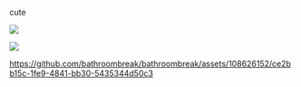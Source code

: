 
cute

![](https://media1.tenor.com/m/xNUcwlD4FdEAAAAd/gojo-satoru.gif) 

![](https://cdn.discordapp.com/attachments/754805640332836894/1202651894959317062/epichippy_-_1731286326115201069.gif?ex=65ce3bdb&is=65bbc6db&hm=d13518f92c48759815f704e5f9c4db3fbed47687d1da283849a6d1dc02078687&)  

https://github.com/bathroombreak/bathroombreak/assets/108626152/ce2bb15c-1fe9-4841-bb30-5435344d50c3

